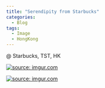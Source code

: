 ```yaml
---
title: "Serendipity from Starbucks"
categories:
  - Blog
tags:
  - Image
  - HongKong
---
```


@ Starbucks, TST, HK

<a href="https://imgur.com/aG1aBMs"><img src="https://i.imgur.com/aG1aBMs.jpg" title="source: imgur.com" /></a>

<a href="https://imgur.com/HDuMsDP"><img src="https://i.imgur.com/HDuMsDP.jpg" title="source: imgur.com" /></a>
